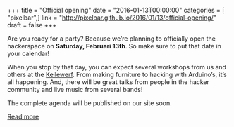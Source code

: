 +++
title = "Official opening"
date = "2016-01-13T00:00:00"
categories = [ "pixelbar",]
link = "http://pixelbar.github.io/2016/01/13/official-opening/"
draft = false
+++

<p>Are you ready for a party? Because we’re planning to officially open the hackerspace on <strong>Saturday, Februari 13th</strong>. So make sure to put that date in your calendar!</p>

<p>When you stop by that day, you can expect several workshops from us and others at the <a href="http://www.keilewerf.nl/">Keilewerf</a>. From making furniture to hacking with Arduino’s, it’s all happening. And, there will be great talks from people in the hacker community and live music from several bands!</p>

<p>The complete agenda will be published on our site soon.</p>

[Read more](http://pixelbar.github.io/2016/01/13/official-opening/)